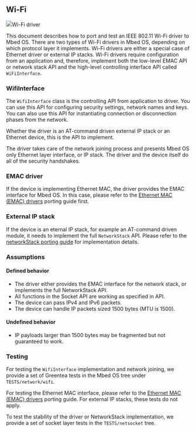 <h2 id="wifi-port">Wi-Fi</h2>

<span class="images">![](https://s3-us-west-2.amazonaws.com/mbed-os-docs-images/wifi.png)<span>Wi-Fi driver</span></span>

This document describes how to port and test an IEEE 802.11 Wi-Fi driver to Mbed OS. There are two types of Wi-Fi drivers in Mbed OS, depending on which protocol layer it implements. Wi-Fi drivers are either a special case of Ethernet driver or external IP stacks. Wi-Fi drivers require configuration from an application and, therefore, implement both the low-level EMAC API or network stack API and the high-level controlling interface API called `WiFiInterface`.

### WifiInterface

The `WifiInterface` class is the controlling API from application to driver. You can use this API for configuring security settings, network names and keys. You can also use this API for instantiating connection or disconnection phases from the network.

Whether the driver is an AT-command driven external IP stack or an Ethernet device, this is the API to implement.

The driver takes care of the network joining process and presents Mbed OS only Ethernet layer interface, or IP stack. The driver and the device itself do all of the security handshakes.

### EMAC driver

If the device is implementing Ethernet MAC, the driver provides the EMAC interface for Mbed OS. In this case, please refer to the [Ethernet MAC (EMAC) drivers](ethernet-port.html) porting guide first.

### External IP stack

If the device is an eternal IP stack, for example an AT-command driven module, it needs to implement the full `NetworkStack` API. Please refer to the [networkStack porting guide](networkstack.html) for implementation details.

### Assumptions

#### Defined behavior

- The driver either provides the EMAC interface for the network stack, or implements the full NetworkStack API.
- All functions in the Socket API are working as specified in API.
- The device can pass IPv4 and IPv6 packets.
- The device can handle IP packets sized 1500 bytes (MTU is 1500).

#### Undefined behavior

- IP payloads larger than 1500 bytes may be fragmented but not guaranteed to work.

### Testing

For testing the `WifiInterface` implementation and network joining, we provide a set of Greentea tests in the Mbed OS tree under `TESTS/network/wifi`.

For testing the Ethernet MAC interface, please refer to the [Ethernet MAC (EMAC) drivers](ethernet-port.html) porting guide. For external IP stacks, these tests do not apply.

To test the stability of the driver or NetworkStack implementation, we provide a set of socket layer tests in the `TESTS/netsocket` tree.

